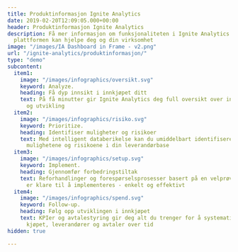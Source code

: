 ```yaml
---
title: Produktinformasjon Ignite Analytics
date: 2019-02-20T12:09:05.000+00:00
header: Produktinformasjon Ignite Analytics
description: Få mer informasjon om funksjonaliteten i Ignite Analytics og hvordan
  plattformen kan hjelpe deg og din virksomhet
image: "/images/IA Dashboard in Frame - v2.png"
url: "/ignite-analytics/produktinformasjon/"
type: "demo"
subcontent:
  item1:
    image: "/images/infographics/oversikt.svg"
    keyword: Analyze.
    heading: Få dyp innsikt i innkjøpet ditt
    text: På få minutter gir Ignite Analytics deg full oversikt over innkjøpets sammensetning
      og utvikling
  item2:
    image: "/images/infographics/risiko.svg"
    keyword: Prioritize.
    heading: Identifiser muligheter og risikoer
    text: Med intelligent databerikelse kan du umiddelbart identifisere de største
      mulighetene og risikoene i din leverandørbase
  item3:
    image: "/images/infographics/setup.svg"
    keyword: Implement.
    heading: Gjennomfør forbedringstiltak
    text: Reforhandlinger og forespørselsprosesser basert på en velprøvd tilnærming
      er klare til å implementeres - enkelt og effektivt
  item4:
    image: "/images/infographics/spend.svg"
    keyword: Follow-up.
    heading: Følg opp utviklingen i innkjøpet
    text: KPIer og avtalestyring gir deg alt du trenger for å systematisk følge opp
      kjøpet, leverandører og avtaler over tid
hidden: true

---
```

<script>
document.addEventListener('DOMContentLoaded', () => {
  hbspt.forms.create({
    portalId: "4304957",
    formId: "0ee0a699-9732-4ee4-b988-0f224246018b"
  });
});

</script>